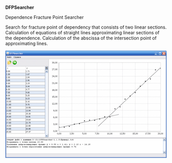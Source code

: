 **DFPSearcher**

Dependence Fracture Point Searcher

Search for fracture point of dependency that consists of two linear sections. Calculation of equations of straight lines approximating linear sections of the dependence. Calculation of the abscissa of the intersection point of approximating lines.

![Main window of application](DFPSearcher.png)
